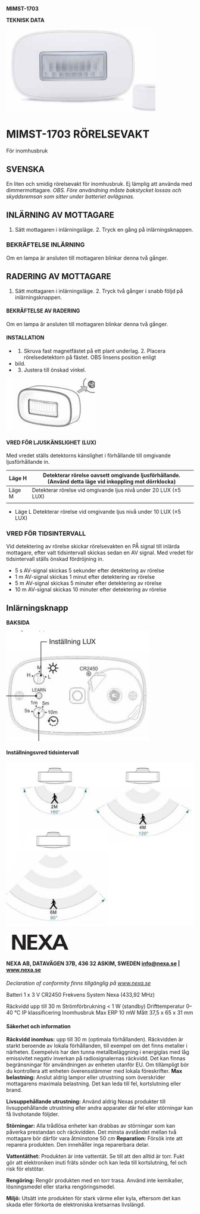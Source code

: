 **MIMST-1703** 

**TEKNISK DATA** 

![](_page_0_Picture_1.jpeg)

# **MIMST-1703** RÖRELSEVAKT

För inomhusbruk

## **SVENSKA**

En liten och smidig rörelsevakt för inomhusbruk. Ej lämplig att använda med dimmermottagare. *OBS. Före användning måste bakstycket lossas och skyddsremsan som sitter under batteriet avlägsnas.*

## **INLÄRNING AV MOTTAGARE**

1. Sätt mottagaren i inlärningsläge. 2. Tryck en gång på inlärningsknappen.

### **BEKRÄFTELSE INLÄRNING**

Om en lampa är ansluten till mottagaren blinkar denna två gånger.

## **RADERING AV MOTTAGARE**

1. Sätt mottagaren i inlärningsläge. 2. Tryck två gånger i snabb följd på inlärningsknappen.

#### **BEKRÄFTELSE AV RADERING**

Om en lampa är ansluten till mottagaren blinkar denna två gånger.

#### **INSTALLATION**

- 1. Skruva fast magnetfästet på ett plant underlag. 2. Placera rörelsedetektorn på fästet. OBS linsens position enligt
- bild.
- 3. Justera till önskad vinkel.

![](_page_0_Picture_18.jpeg)

#### **VRED FÖR LJUSKÄNSLIGHET (LUX)**

Med vredet ställs detektorns känslighet i förhållande till omgivande ljusförhållande in.

| Läge H | Detekterar rörelse oavsett omgivande ljusförhållande.<br>(Använd detta läge vid inkoppling mot dörrklocka) |
|--------|------------------------------------------------------------------------------------------------------------|
| Läge M | Detekterar rörelse vid omgivande ljus nivå under 20 LUX (±5 LUX)                                           |
|        |                                                                                                            |

- Läge L Detekterar rörelse vid omgivande ljus nivå under 10 LUX (±5 LUX)
### **VRED FÖR TIDSINTERVALL**

Vid detektering av rörelse skickar rörelsevakten en PÅ signal till inlärda mottagare, efter valt tidsintervall skickas sedan en AV signal. Med vredet för tidsintervall ställs önskad fördröjning in.

- 5 s AV-signal skickas 5 sekunder efter detektering av rörelse
- 1 m AV-signal skickas 1 minut efter detektering av rörelse
- 5 m AV-signal skickas 5 minuter efter detektering av rörelse
- 10 m AV-signal skickas 10 minuter efter detektering av rörelse

## Inlärningsknapp

**BAKSIDA**

![](_page_0_Picture_30.jpeg)

#### Inställningsvred tidsintervall

![](_page_0_Picture_32.jpeg)

![](_page_0_Picture_33.jpeg)

#### NEXA AB, DATAVÄGEN 37B, 436 32 ASKIM, SWEDEN info@nexa.se | www.nexa.se

*Declaration of conformity finns tillgänglig på www.nexa.se*

Batteri 1 x 3 V CR2450 Frekvens System Nexa (433,92 MHz)

Räckvidd upp till 30 m Strömförbrukning < 1 W (standby) Drifttemperatur 0–40 °C IP klassificering Inomhusbruk Max ERP 10 mW Mått 37,5 x 65 x 31 mm

#### **Säkerhet och information**

**Räckvidd inomhus:** upp till 30 m (optimala förhållanden). Räckvidden är starkt beroende av lokala förhållanden, till exempel om det finns metaller i närheten. Exempelvis har den tunna metallbeläggning i energiglas med låg emissivitet negativ inverkan på radiosignalernas räckvidd. Det kan finnas begränsningar för användningen av enheten utanför EU. Om tillämpligt bör du kontrollera att enheten överensstämmer med lokala föreskrifter. **Max belastning:** Anslut aldrig lampor eller utrustning som överskrider mottagarens maximala belastning. Det kan leda till fel, kortslutning eller brand.

**Livsuppehållande utrustning:** Använd aldrig Nexas produkter till livsuppehållande utrustning eller andra apparater där fel eller störningar kan få livshotande följder.

**Störningar:** Alla trådlösa enheter kan drabbas av störningar som kan påverka prestandan och räckvidden. Det minsta avståndet mellan två mottagare bör därför vara åtminstone 50 cm **Reparation:** Försök inte att reparera produkten. Den innehåller inga reparerbara delar.

**Vattentäthet:** Produkten är inte vattentät. Se till att den alltid är torr. Fukt gör att elektroniken inuti fräts sönder och kan leda till kortslutning, fel och risk för elstötar.

**Rengöring:** Rengör produkten med en torr trasa. Använd inte kemikalier, lösningsmedel eller starka rengöringsmedel.

**Miljö:** Utsätt inte produkten för stark värme eller kyla, eftersom det kan skada eller förkorta de elektroniska kretsarnas livslängd.